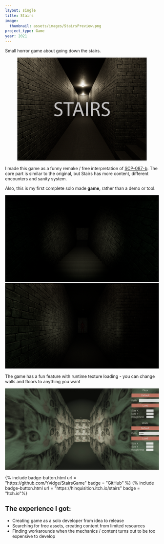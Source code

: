 ```yaml
---
layout: single
title: Stairs
image:
  thumbnail: assets/images/StairsPreview.png
project_type: Game
year: 2021
---
```

Small horror game about going down the stairs.

<figure>
  <img src="/assets/images/StairsPreviewHR.png">
</figure>

I made this game as a funny remake / free interpretation of [SCP-087-b](https://www.scpcbgame.com/scp-087-b.html). The core part is similar to the original, but Stairs has more content, different encounters and sanity system.

Also, this is my first complete solo made **game,** rather than a demo or tool.

![Stairs](/assets/images/Stairs02.png)
![Stairs](/assets/images/Stairs03.png)

The game has a fun feature with runtime texture loading - you can change walls and floors to anything you want 

![Stairs](/assets/images/Stairs01.png)

<div class = "badge-box">
{% include badge-button.html url = "https://github.com/Yvidge/StairsGame" badge = "GitHub" %}
{% include badge-button.html url = "https://hinquisition.itch.io/stairs" badge = "Itch.io"%}
</div>

## The experience I got:
- Creating game as a solo developer from idea to release
- Searching for free assets, creating content from limited resources
- Finding workarounds when the mechanics / content turns out to be too expensive to develop
